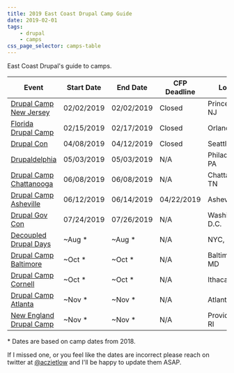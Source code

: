 ```yaml
---
title: 2019 East Coast Drupal Camp Guide
date: 2019-02-01
tags:
    - drupal
    - camps
css_page_selector: camps-table   
---
```


East Coast Drupal's guide to camps.

| Event               | Start Date | End Date  | CFP Deadline | Locale      |
| ------------------- | ---------- |---------- | ------------ | ----------- |
| [Drupal Camp New Jersey](https://www.drupalcampnj.org) | 02/02/2019  | 02/02/2019 | Closed | Princeton, NJ |
| [Florida Drupal Camp](https://www.fldrupal.camp) | 02/15/2019  | 02/17/2019 | Closed    | Orlando, FL |
| [Drupal Con](https://events.drupal.org/drupalcon) | 04/08/2019  | 04/12/2019 | Closed | Seattle, WA |
| [Drupaldelphia](https://www.drupaldelphia.org/) | 05/03/2019  | 05/03/2019 | N/A | Philadelphia, PA |
| [Drupal Camp Chattanooga](https://www.drupalcampchattanooga.com) | 06/08/2019  | 06/08/2019 | N/A    | Chattanooga, TN |
| [Drupal Camp Asheville](https://www.drupalasheville.com) | 06/12/2019  | 06/14/2019 | 04/22/2019    | Asheville, NC |
| [Drupal Gov Con](https://www.drupalgovcon.org) | 07/24/2019  | 07/26/2019 | N/A | Washington, D.C. |
| [Decoupled Drupal Days](https://decoupleddays.com) | ~Aug * | ~Aug * | N/A | NYC, NY |
| [Drupal Camp Baltimore](https://www.bmoredrupal.com) | ~Oct * | ~Oct * | N/A | Baltimore, MD |
| [Drupal Camp Cornell](https://camp.drupal.cornell.edu) | ~Oct * | ~Oct * | N/A    | Ithaca, NY |
| [Drupal Camp Atlanta](https://www.drupalcampatlanta.com) | ~Nov * | ~Nov * |  N/A | Atlanta, GA |
| [New England Drupal Camp](https://nedcamp.org) | ~Nov * | ~Nov * | N/A | Providence, RI |


\* Dates are based on camp dates from 2018.

If I missed one, or you feel like the dates are incorrect please reach on twitter at [@aczietlow](https://twitter.com/aczietlow/) and I'll be happy to update them ASAP.



